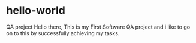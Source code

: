 # hello-world
QA project
 Hello there, This is my First Software QA project and i like to go on to this by successfully achieving my tasks.

